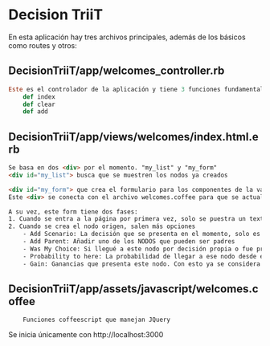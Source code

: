 # Decision TriiT

En esta aplicación hay tres archivos principales, además de los básicos como routes y otros:

## DecisionTriiT/app/welcomes_controller.rb
```ruby
Este es el controlador de la aplicación y tiene 3 funciones fundamentales
    def index
    def clear
    def add
```
## DecisionTriiT/app/views/welcomes/index.html.erb

```HTML
Se basa en dos <div> por el momento. "my_list" y "my_form" 
<div id="my_list"> busca que se muestren los nodos ya creados

<div id="my_form"> que crea el formulario para los componentes de la variable @hash creada en el anterior documento.
Este <div> se conecta con el archivo welcomes.coffee para que se actualice automaticamente.

A su vez, este form tiene dos fases:
1. Cuando se entra a la página por primera vez, solo se puestra un texto y un botón, esto representa un nodo origen donde se debe colocar la pregunta general del sistema.
2. Cuando se crea el nodo origen, salen más opciones
    - Add Scenario: La decisión que se presenta en el momento, solo es un título y no afecta.
    - Add Parent: Añadir uno de los NODOS que pueden ser padres
    - Was My Choice: Si llegué a este nodo por decisión propia o fue probabilidad aleatoria (Es decir, que fue tomar el trabajo 1, ir a la tienda, etc. y no que bajara el dolar, perder el concurso, que haya trancón, entre otras.)
    - Probability to here: La probabilidad de llegar a ese nodo desde el padre. En caso de que sea decisión propia se igualará a 1.
    - Gain: Ganancias que presenta este nodo. Con esto ya se considera una hoja y no podrán añadirsele hijos

```
## DecisionTriiT/app/assets/javascript/welcomes.coffee
```
    Funciones coffeescript que manejan JQuery
```
Se inicia únicamente con http://localhost:3000